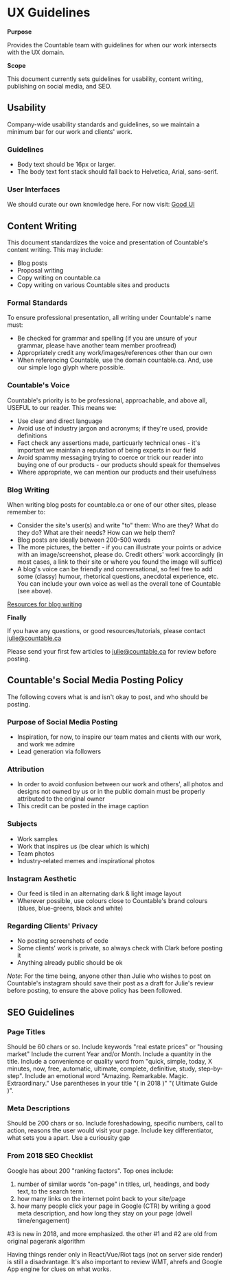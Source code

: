 # UX Guidelines

<div class="toctree" data-maxdepth="2" data-caption="Contents:" hidden="">

</div>

**Purpose**

Provides the Countable team with guidelines for when our work intersects
with the UX domain.

**Scope**

This document currently sets guidelines for usability, content writing,
publishing on social media, and SEO.

## Usability

Company-wide usability standards and guidelines, so we maintain a
minimum bar for our work and clients' work.

### Guidelines

  - Body text should be 16px or larger.
  - The body text font stack should fall back to Helvetica, Arial,
    sans-serif.

### User Interfaces

We should curate our own knowledge here. For now visit: [Good
UI](https://goodui.org/)

## Content Writing

This document standardizes the voice and presentation of Countable's
content writing. This may include:

  - Blog posts
  - Proposal writing
  - Copy writing on countable.ca
  - Copy writing on various Countable sites and products

### Formal Standards

To ensure professional presentation, all writing under Countable's name
must:

  - Be checked for grammar and spelling (if you are unsure of your
    grammar, please have another team member proofread)
  - Appropriately credit any work/images/references other than our own
  - When referencing Countable, use the domain countable.ca. And, use
    our simple logo glyph where possible.

### Countable's Voice

Countable's priority is to be professional, approachable, and above all,
USEFUL to our reader. This means we:

  - Use clear and direct language
  - Avoid use of industry jargon and acronyms; if they're used, provide
    definitions
  - Fact check any assertions made, particuarly technical ones - it's
    important we maintain a reputation of being experts in our field
  - Avoid spammy messaging trying to coerce or trick our reader into
    buying one of our products - our products should speak for
    themselves
  - Where appropriate, we can mention our products and their usefulness

### Blog Writing

When writing blog posts for countable.ca or one of our other sites,
please remember to:

  - Consider the site's user(s) and write "to" them: Who are they? What
    do they do? What are their needs? How can we help them?
  - Blog posts are ideally between 200-500 words
  - The more pictures, the better - if you can illustrate your points or
    advice with an image/screenshot, please do. Credit others' work
    accordingly (in most cases, a link to their site or where you found
    the image will suffice)
  - A blog's voice can be friendly and conversational, so feel free to
    add some (classy) humour, rhetorical questions, anecdotal
    experience, etc. You can include your own voice as well as the
    overall tone of Countable (see above).

[Resources for blog
writing](https://www.youtube.com/watch?v=ygiAqYJq8No)

**Finally**

If you have any questions, or good resources/tutorials, please contact
<julie@countable.ca>

Please send your first few articles to <julie@countable.ca> for review
before posting.

## Countable's Social Media Posting Policy

The following covers what is and isn't okay to post, and who should be
posting.

### Purpose of Social Media Posting

  - Inspiration, for now, to inspire our team mates and clients with our
    work, and work we admire
  - Lead generation via followers

### Attribution

  - In order to avoid confusion between our work and others', all photos
    and designs not owned by us or in the public domain must be properly
    attributed to the original owner
  - This credit can be posted in the image caption

### Subjects

  - Work samples
  - Work that inspires us (be clear which is which)
  - Team photos
  - Industry-related memes and inspirational photos

### Instagram Aesthetic

  - Our feed is tiled in an alternating dark & light image layout
  - Wherever possible, use colours close to Countable's brand colours
    (blues, blue-greens, black and white)

### Regarding Clients' Privacy

  - No posting screenshots of code
  - Some clients' work is private, so always check with Clark before
    posting it
  - Anything already public should be ok

*Note*: For the time being, anyone other than Julie who wishes to post
on Countable's instagram should save their post as a draft for Julie's
review before posting, to ensure the above policy has been followed.

## SEO Guidelines

### Page Titles

Should be 60 chars or so. Include keywords "real estate prices" or
"housing market" Include the current Year and/or Month. Include a
quantity in the title. Include a convenience or quality word from
"quick, simple, today, X minutes, now, free, automatic, ultimate,
complete, definitive, study, step-by-step". Include an emotional word
"Amazing. Remarkable. Magic. Extraordinary." Use parentheses in your
title "( in 2018 )" "( Ultimate Guide )".

### Meta Descriptions

Should be 200 chars or so. Include foreshadowing, specific numbers, call
to action, reasons the user would visit your page. Include key
differentiator, what sets you a apart. Use a curiousity gap

### From 2018 SEO Checklist

Google has about 200 "ranking factors". Top ones include:

1.  number of similar words "on-page" in titles, url, headings, and body
    text, to the search term.
2.  how many links on the internet point back to your site/page
3.  how many people click your page in Google (CTR) by writing a good
    meta description, and how long they stay on your page (dwell
    time/engagement)

\#3 is new in 2018, and more emphasized. the other \#1 and \#2 are old
from original pagerank algorithm

Having things render only in React/Vue/Riot tags (not on server side
render) is still a disadvantage. It's also important to review WMT,
ahrefs and Google App engine for clues on what works.
